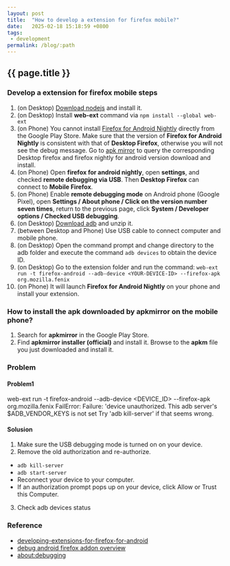 ```yaml
---
layout: post
title:  "How to develop a extension for firefox mobile?"
date:   2025-02-18 15:18:59 +0800
tags: 
 - development
permalink: /blog/:path
---
```

## {{ page.title }}

### Develop a extension for firefox mobile steps
1. (on Desktop) [Download nodejs](https://nodejs.org/en/download/current) and install it.
2. (on Desktop) Install **web-ext** command via `npm install --global web-ext`
3. (on Phone) You cannot install [Firefox for Android Nightly](https://play.google.com/store/apps/details?id=org.mozilla.fenix) directly from the Google Play Store. Make sure that the version of **Firefox for Android Nightly** is consistent with that of **Desktop Firefox**, otherwise you will not see the debug message. Go to [apk mirror](https://www.apkmirror.com/apk/mozilla/firefox-fenix/firefox-fenix-134-0a1-release/firefox-nightly-for-developers-134-0a1-22-android-apk-download/download/?key=d0c57b1179cea780448e42c36b447f67edcb9ac5) to query the corresponding Desktop firefox and firefox nightly for android version download and install.
4. (on Phone) Open **firefox for android nightly**, open **settings**, and checked **remote debugging via USB**. Then **Desktop Firefox** can connect to **Mobile Firefox**.
5. (on Phone) Enable **remote debugging mode** on Android phone (Google Pixel), open **Settings / About phone / Click on the version number seven times**, return to the previous page, click **System / Developer options / Checked USB debugging**. 
6. (on Desktop) [Download adb](https://dl.google.com/android/repository/platform-tools-latest-windows.zip) and unzip it.
7. (between Desktop and Phone) Use USB cable to connect computer and mobile phone.
8. (on Desktop) Open the command prompt and change directory to the adb folder and execute the command `adb devices` to obtain the device ID.
9. (on Desktop) Go to the extension folder and run the command: `web-ext run -t firefox-android --adb-device <YOUR-DEVICE-ID> --firefox-apk org.mozilla.fenix`
10. (on Phone) It will launch **Firefox for Android Nightly** on your phone and install your extension.

### How to install the apk downloaded by apkmirror on the mobile phone?
1. Search for **apkmirror** in the Google Play Store.
2. Find **apkmirror installer (official)** and install it. Browse to the **apkm** file you just downloaded and install it.

### Problem
#### Problem1
web-ext run -t firefox-android --adb-device <DEVICE_ID> --firefox-apk org.mozilla.fenix
FailError: Failure: 'device unauthorized.
This adb server's $ADB_VENDOR_KEYS is not set
Try 'adb kill-server' if that seems wrong.

#### Solusion
1. Make sure the USB debugging mode is turned on on your device.
2. Remove the old authorization and re-authorize.
- `adb kill-server`
- `adb start-server`
- Reconnect your device to your computer.
- If an authorization prompt pops up on your device, click Allow or Trust this Computer.
3. Check adb devices status

### Reference
- [developing-extensions-for-firefox-for-android](https://extensionworkshop.com/documentation/develop/developing-extensions-for-firefox-for-android/)
- [debug android firefox addon overview](https://www.youtube.com/watch?v=akJzDIjvoDo)
- [about:debugging](https://firefox-source-docs.mozilla.org/devtools-user/about_colon_debugging/)
